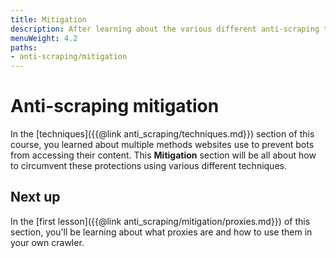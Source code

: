 ```yaml
---
title: Mitigation
description: After learning about the various different anti-scraping techniques websites use, learn how to mitigate them with a few different techniques.
menuWeight: 4.2
paths:
- anti-scraping/mitigation
---
```


# [](#anti-scraping-mitigation) Anti-scraping mitigation

In the [techniques]({{@link anti_scraping/techniques.md}}) section of this course, you learned about multiple methods websites use to prevent bots from accessing their content. This **Mitigation** section will be all about how to circumvent these protections using various different techniques.

<!-- Here there should be a bit of an outline of what mitigation techniques they'll be learning -->

## [](#next) Next up

In the [first lesson]({{@link anti_scraping/mitigation/proxies.md}}) of this section, you'll be learning about what proxies are and how to use them in your own crawler.
